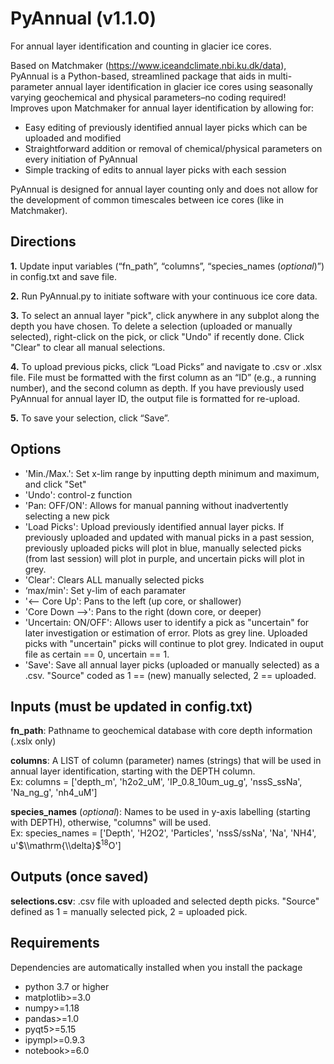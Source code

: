 # PyAnnual (v1.1.0)
For annual layer identification and counting in glacier ice cores.

Based on Matchmaker (https://www.iceandclimate.nbi.ku.dk/data), PyAnnual is a Python-based, streamlined package that aids in multi-parameter annual layer identification in glacier ice cores using seasonally varying geochemical and physical parameters–no coding required! Improves upon Matchmaker for annual layer identification by allowing for:

* Easy editing of previously identified annual layer picks which can be uploaded and modified
* Straightforward addition or removal of chemical/physical parameters on every initiation of PyAnnual
* Simple tracking of edits to annual layer picks with each session

PyAnnual is designed for annual layer counting only and does not allow for the development of common timescales between ice cores (like in Matchmaker).

## Directions

**1.** Update input variables (“fn_path”, “columns”, “species_names (_optional_)”) in config.txt and save file.
   
**2.** Run PyAnnual.py to initiate software with your continuous ice core data.

**3.** To select an annual layer "pick", click anywhere in any subplot along the depth you have chosen. To delete a selection (uploaded or manually selected), right-click on the pick, or click   "Undo" if recently done. Click "Clear" to clear all manual selections.

**4.** To upload previous picks, click “Load Picks” and navigate to .csv or .xlsx file. File must be formatted with the first column as an “ID” (e.g., a running number), and the second column as depth. If you have previously used PyAnnual for annual layer ID, the output file is formatted for re-upload.
   
**5.** To save your selection, click “Save”.

## Options

* 'Min./Max.': Set x-lim range by inputting depth minimum and maximum, and click "Set"
* 'Undo': control-z function
* 'Pan: OFF/ON': Allows for manual panning without inadvertently selecting a new pick
* 'Load Picks': Upload previously identified annual layer picks. If previously uploaded  and updated with manual picks in a past session, previously uploaded picks will plot in blue, manually selected picks (from last session) will plot in purple, and uncertain picks will plot in grey.
* 'Clear': Clears ALL manually selected picks
* ‘max/min': Set y-lim of each paramater
* '<– Core Up': Pans to the left (up core, or shallower)
* 'Core Down –>': Pans to the right (down core, or deeper)
* 'Uncertain: ON/OFF': Allows user to identify a pick as "uncertain" for later investigation or estimation of error. Plots as grey line. Uploaded picks with "uncertain" picks will continue to plot grey. Indicated in ouput file as certain == 0, uncertain == 1.
* 'Save': Save all annual layer picks (uploaded or manually selected) as a .csv. "Source" coded as 1 == (new) manually selected, 2 == uploaded.

## Inputs (must be updated in config.txt)

**fn_path**:  Pathname to geochemical database with core depth information (.xslx only)

**columns**:  A LIST of column (parameter) names (strings) that will be used in annual layer identification, starting with the DEPTH column.<br/>Ex: columns = ['depth_m', 'h2o2_uM', 'IP_0.8_10um_ug_g', 'nssS_ssNa', 'Na_ng_g', 'nh4_uM']

**species_names** (_optional_): Names to be used in y-axis labelling (starting with DEPTH), otherwise, "columns" will be used.<br/>Ex: species_names = ['Depth', 'H2O2', 'Particles', 'nssS/ssNa', 'Na', 'NH4', u'$\\mathrm{\\delta}$$^{18}$O']

## Outputs (once saved)
    
**selections.csv**: .csv file with uploaded and selected depth picks. "Source" defined as 1 = manually selected pick, 2 = uploaded pick.

## Requirements
Dependencies are automatically installed when you install the package
* python 3.7 or higher
* matplotlib>=3.0
* numpy>=1.18
* pandas>=1.0
* pyqt5>=5.15
* ipympl>=0.9.3
* notebook>=6.0
